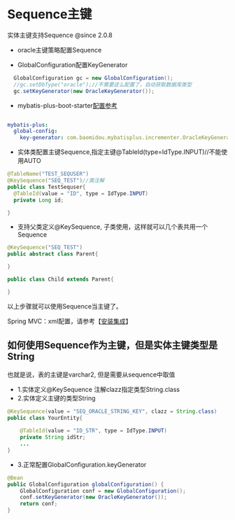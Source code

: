 # Sequence主键

实体主键支持Sequence @since 2.0.8

- oracle主键策略配置Sequence

* GlobalConfiguration配置KeyGenerator

```java
  GlobalConfiguration gc = new GlobalConfiguration();
  //gc.setDbType("oracle");//不需要这么配置了，自动获取数据库类型
  gc.setKeyGenerator(new OracleKeyGenerator());
```

* mybatis-plus-boot-starter[配置参考](/spring-boot)

```yaml

mybatis-plus:
  global-config:
    key-generator: com.baomidou.mybatisplus.incrementer.OracleKeyGenerator

```

* 实体类配置主键Sequence,指定主键@TableId(type=IdType.INPUT)//不能使用AUTO

```java
@TableName("TEST_SEQUSER")
@KeySequence("SEQ_TEST")//类注解
public class TestSequser{
  @TableId(value = "ID", type = IdType.INPUT)
  private Long id;

}
```

* 支持父类定义@KeySequence, 子类使用，这样就可以几个表共用一个Sequence

```java
@KeySequence("SEQ_TEST")
public abstract class Parent{

}

public class Child extends Parent{

}
```

以上步骤就可以使用Sequence当主键了。

Spring MVC：xml配置，请参考【[安装集成](/install)】


## 如何使用Sequence作为主键，但是实体主键类型是String
也就是说，表的主键是varchar2, 但是需要从sequence中取值

* 1.实体定义@KeySequence 注解clazz指定类型String.class
* 2.实体定义主键的类型String
```java
@KeySequence(value = "SEQ_ORACLE_STRING_KEY", clazz = String.class)
public class YourEntity{
    
    @TableId(value = "ID_STR", type = IdType.INPUT)
    private String idStr;
    ...
}
```
* 3.正常配置GlobalConfiguration.keyGenerator
```java
@Bean
public GlobalConfiguration globalConfiguration() {
    GlobalConfiguration conf = new GlobalConfiguration();
    conf.setKeyGenerator(new OracleKeyGenerator());
    return conf;
}
```

